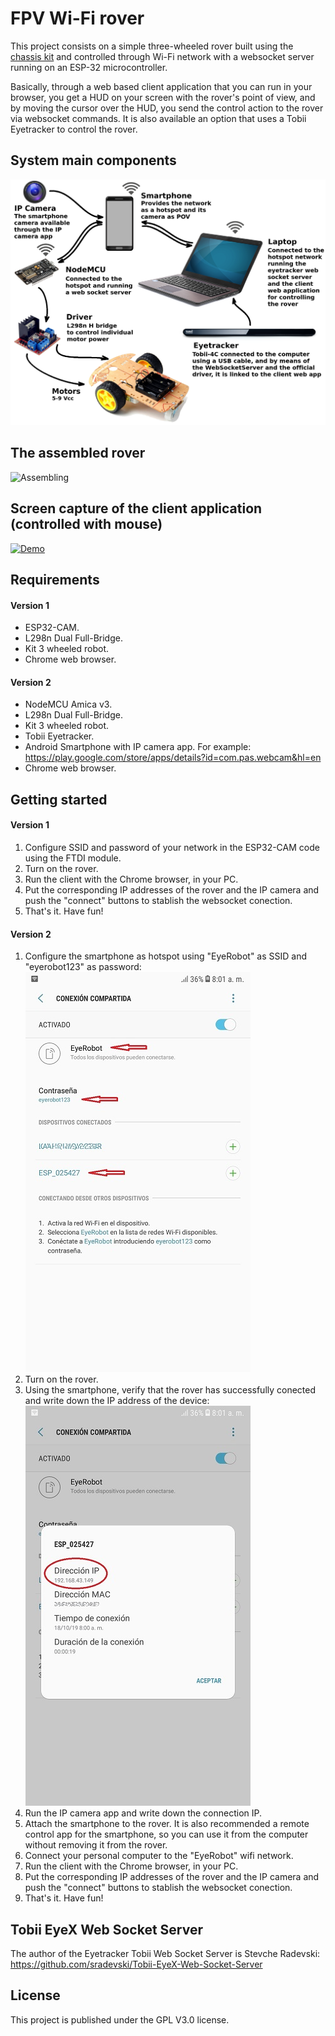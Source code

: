 # FPV Wi-Fi rover 

This project consists on a simple three-wheeled rover built using the [chassis kit](https://www.amazon.com/perseids-Chassis-Encoder-Wheels-Battery/dp/B07DNYQ3PX/ref=sr_1_5?dchild=1&keywords=arduino+rover+robot&qid=1630333979&sr=8-5) and controlled through Wi-Fi network with a websocket server running on an ESP-32 microcontroller.  

Basically, through a web based client application that you can run in your browser, you get a HUD on your screen with the rover's point of view, and by moving the cursor over the HUD, you send the control action to the rover via websocket commands. It is also available an option that uses a Tobii Eyetracker to control the rover.  

## System main components
![Scheme](img/GeneralSchemeWB.png)  

## The assembled rover
![Assembling](img/assembling/Assembling_6.jpg)  

## Screen capture of the client application (controlled with mouse)
[![Demo](img/screen-capture.gif)](https://www.youtube.com/watch?v=7270GWGmxQA)  

## Requirements

#### Version 1
  - ESP32-CAM.  
  - L298n Dual Full-Bridge.  
  - Kit 3 wheeled robot.  
  - Chrome web browser.  

#### Version 2
  - NodeMCU Amica v3.  
  - L298n Dual Full-Bridge.  
  - Kit 3 wheeled robot.  
  - Tobii Eyetracker.  
  - Android Smartphone with IP camera app. For example:  
  https://play.google.com/store/apps/details?id=com.pas.webcam&hl=en  
  - Chrome web browser.  

## Getting started

#### Version 1
  1. Configure SSID and password of your network in the ESP32-CAM code using the FTDI module.  
  2. Turn on the rover.  
  3. Run the client with the Chrome browser, in your PC.  
  4. Put the corresponding IP addresses of the rover and the IP camera and push the "connect" buttons to stablish the websocket conection.  
  5. That's it. Have fun!  

#### Version 2
  1. Configure the smartphone as hotspot using "EyeRobot" as SSID and "eyerobot123" as password:  
  ![Android AP](img/smartphone_ap_LR.jpg)
  2. Turn on the rover.  
  3. Using the smartphone, verify that the rover has successfully conected and write down the IP address of the device:  
  ![Foto](img/smartphone_rover_ip_LR.jpg)
  4. Run the IP camera app and write down the connection IP.  
  5. Attach the smartphone to the rover. It is also recommended a remote control app for the smartphone, so you can use it from the computer without removing it from the rover.  
  6. Connect your personal computer to the "EyeRobot" wifi network.  
  7. Run the client with the Chrome browser, in your PC.  
  8. Put the corresponding IP addresses of the rover and the IP camera and push the "connect" buttons to stablish the websocket conection.  
  9. That's it. Have fun!  

## Tobii EyeX Web Socket Server

The author of the Eyetracker Tobii Web Socket Server is Stevche Radevski:  
https://github.com/sradevski/Tobii-EyeX-Web-Socket-Server  


## License

This project is published under the GPL V3.0 license.